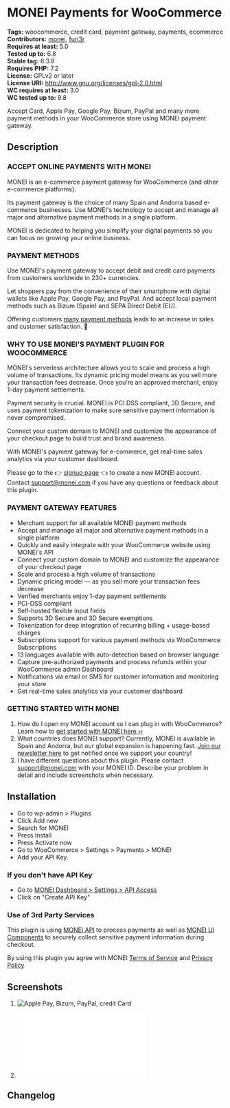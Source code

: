 # MONEI Payments for WooCommerce #
**Tags:** woocommerce, credit card, payment gateway, payments, ecommerce  
**Contributors:** [monei](https://profiles.wordpress.org/monei/), [furi3r](https://profiles.wordpress.org/furi3r/)  
**Requires at least:** 5.0  
**Tested up to:** 6.8  
**Stable tag:** 6.3.8  
**Requires PHP:** 7.2  
**License:** GPLv2 or later  
**License URI:** http://www.gnu.org/licenses/gpl-2.0.html  
**WC requires at least:** 3.0  
**WC tested up to:** 9.8  

Accept Card, Apple Pay, Google Pay, Bizum, PayPal and many more payment methods in your WooCommerce store using MONEI payment gateway.

## Description ##

### ACCEPT ONLINE PAYMENTS WITH MONEI ###
MONEI is an e-commerce payment gateway for WooCommerce (and other e-commerce platforms).


Its payment gateway is the choice of many Spain and Andorra based e-commerce businesses. Use MONEI's technology to accept and manage all major and alternative payment methods in a single platform.


MONEI is dedicated to helping you simplify your digital payments so you can focus on growing your online business.

### PAYMENT METHODS ###
Use MONEI's payment gateway to accept debit and credit card payments from customers worldwide in 230+ currencies.


Let shoppers pay from the convenience of their smartphone with digital wallets like Apple Pay, Google Pay, and PayPal. And accept local payment methods such as Bizum (Spain) and SEPA Direct Debit (EU).


Offering customers [many payment methods](https://monei.com/es/online-payment-methods/) leads to an increase in sales and customer satisfaction. 🚀

### WHY TO USE MONEI'S PAYMENT PLUGIN FOR WOOCOMMERCE ###

MONEI's serverless architecture allows you to scale and process a high volume of transactions. Its dynamic pricing model means as you sell more your transaction fees decrease. Once you're an approved merchant, enjoy 1-day payment settlements.


Payment security is crucial. MONEI is PCI DSS compliant, 3D Secure, and uses payment tokenization to make sure sensitive payment information is never compromised.


Connect your custom domain to MONEI and customize the appearance of your checkout page to build trust and brand awareness.


With MONEI's payment gateway for e-commerce, get real-time sales analytics via your customer dashboard.


Please go to the 👉 [signup page](https://dashboard.monei.com/?action=signUp) 👈 to create a new MONEI account. Contact support@monei.com if you have any questions or feedback about this plugin.


### PAYMENT GATEWAY FEATURES ###
* Merchant support for all available MONEI payment methods
* Accept and manage all major and alternative payment methods in a single platform
* Quickly and easily integrate with your WooCommerce website using MONEI's API
* Connect your custom domain to MONEI and customize the appearance of your checkout page
* Scale and process a high volume of transactions
* Dynamic pricing model — as you sell more your transaction fees decrease
* Verified merchants enjoy 1-day payment settlements
* PCI-DSS compliant
* Self-hosted flexible input fields
* Supports 3D Secure and 3D Secure exemptions
* Tokenization for deep integration of recurring billing + usage-based charges
* Subscriptions support for various payment methods via WooCommerce Subscriptions
* 13 languages available with auto-detection based on browser language
* Capture pre-authorized payments and process refunds within your WooCommerce admin Dashboard
* Notifications via email or SMS for customer information and monitoring your store
* Get real-time sales analytics via your customer dashboard


### GETTING STARTED WITH MONEI ###
1. How do I open my MONEI account so I can plug in with WooCommerce?
Learn how to [get started with MONEI here ››](https://support.monei.com/hc/en-us/articles/360017801677-Get-started-with-MONEI)
2. What countries does MONEI support?
Currently, MONEI is available in Spain and Andorra, but our global expansion is happening fast. [Join our newsletter here](https://client.moonmail.io/ac8e391c-8cfb-46e3-aed9-e7a84d0fd830/forms/6bafcdbf-442a-4e3b-874f-7e2ed30ee001) to get notified once we support your country!
3. I have different questions about this plugin.
Please contact support@monei.com with your MONEI ID. Describe your problem in detail and include screenshots when necessary.

## Installation ##
* Go to wp-admin > Plugins
* Click Add new
* Search for MONEI
* Press Install
* Press Activate now
* Go to WooCommerce > Settings > Payments > MONEI
* Add your API Key.

### If you don't have API Key ###

* Go to [MONEI Dashboard > Settings > API Access](https://dashboard.monei.com/settings/api)
* Click on "Create API Key"

### Use of 3rd Party Services ###
This plugin is using [MONEI API](https://docs.monei.com/api/) to process payments as well as
[MONEI UI Components](https://docs.monei.com/docs/monei-js/overview/) to securely collect sensitive payment information during checkout.

By using this plugin you agree with MONEI [Terms of Service](https://monei.com/legal-notice/) and [Privacy Policy](https://monei.com/privacy-policy/)

## Screenshots ##

1. ![Apple Pay, Bizum, PayPal, credit Card](assets/css)

2. ![Google Pay, Bizum, PayPal, credit Card](assets/index.php)


## Changelog ##


